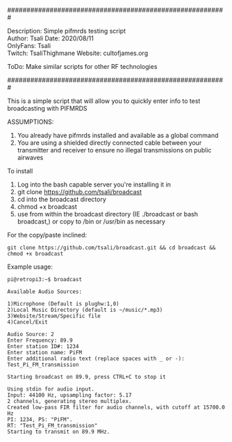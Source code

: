 #########################################################

 Description: Simple pifmrds testing script            
 Author: Tsali
 Date: 2020/08/11                                      
 OnlyFans: Tsali                                       
 Twitch: TsaliThighmane
 Website: cultofjames.org                              
                                                       
 ToDo: Make similar scripts for other RF technologies  

#########################################################

This is a simple script that will allow you to quickly enter info to test broadcasting with PIFMRDS

ASSUMPTIONS:
1. You already have pifmrds installed and available as a global command
2. You are using a shielded directly connected cable between your transmitter and receiver to ensure no illegal transmissions on public airwaves

To install
1. Log into the bash capable server you're installing it in
2. git clone https://github.com/tsali/broadcast
3. cd into the broadcast directory
4. chmod +x broadcast
5. use from within the broadcast directory (IE ./broadcast or bash broadcast,) or copy to /bin or /usr/bin as necessary

For the copy/paste inclined:                                                                                      

```
git clone https://github.com/tsali/broadcast.git && cd broadcast && chmod +x broadcast
```

Example usage:

```
pi@retropi3:~$ broadcast

Available Audio Sources:

1)Microphone (Default is plughw:1,0)
2)Local Music Directory (default is ~/music/*.mp3)
3)Website/Stream/Specific file
4)Cancel/Exit 

Audio Source: 2
Enter Frequency: 89.9
Enter station ID#: 1234
Enter station name: PiFM
Enter additional radio text (replace spaces with _ or -): Test_Pi_FM_transmission

Starting broadcast on 89.9, press CTRL+C to stop it

Using stdin for audio input.
Input: 44100 Hz, upsampling factor: 5.17
2 channels, generating stereo multiplex.
Created low-pass FIR filter for audio channels, with cutoff at 15700.0 Hz
PI: 1234, PS: "PiFM".
RT: "Test_Pi_FM_transmission"
Starting to transmit on 89.9 MHz.
```
